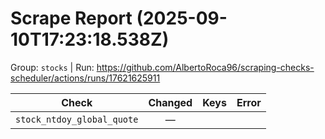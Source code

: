 # Scrape Report (2025-09-10T17:23:18.538Z)

Group: `stocks`  |  Run: https://github.com/AlbertoRoca96/scraping-checks-scheduler/actions/runs/17621625911

| Check | Changed | Keys | Error |
|---|:---:|:--|:--|
| `stock_ntdoy_global_quote` | — |  |  |
